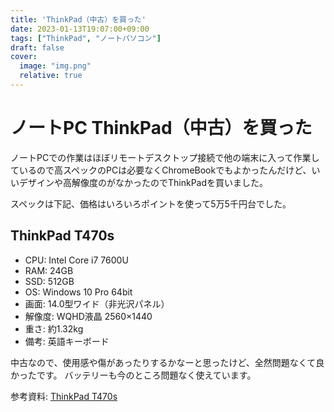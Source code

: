 ```yaml
---
title: 'ThinkPad（中古）を買った'
date: 2023-01-13T19:07:00+09:00
tags: ["ThinkPad", "ノートパソコン"]
draft: false
cover:
  image: "img.png"
  relative: true
---
```


# ノートPC ThinkPad（中古）を買った

ノートPCでの作業はほぼリモートデスクトップ接続で他の端末に入って作業しているので高スペックのPCは必要なくChromeBookでもよかったんだけど、いいデザインや高解像度のがなかったのでThinkPadを買いました。

スペックは下記、価格はいろいろポイントを使って5万5千円台でした。

## ThinkPad T470s

- CPU: Intel Core i7 7600U
- RAM: 24GB
- SSD: 512GB
- OS: Windows 10 Pro 64bit
- 画面: 14.0型ワイド（非光沢パネル）
- 解像度: WQHD液晶 2560×1440
- 重さ: 約1.32kg
- 備考: 英語キーボード

中古なので、使用感や傷があったりするかなーと思ったけど、全然問題なくて良かったです。
バッテリーも今のところ問題なく使えています。

参考資料: [ThinkPad T470s](https://www.lenovojp.com/business/product/note/pdf/thinkpad_t470s.pdf)